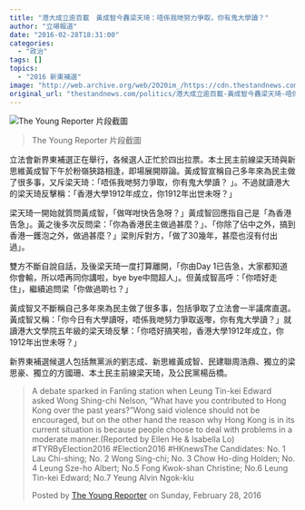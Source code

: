 ```yaml
---
title: "港大成立逾百載　黃成智今轟梁天琦：唔係我哋努力爭取，你有鬼大學讀？"
author: "立場報道"
date: "2016-02-28T18:31:00"
categories:
  - "政治"
tags: []
topics:
  - "2016 新東補選"
image: "http://web.archive.org/web/2020im_/https://cdn.thestandnews.com/media/photos/cache/battle6_W2B9r_1200x0.png"
original_url: "thestandnews.com/politics/港大成立逾百載-黃成智今轟梁天琦-唔係我哋努力爭取-你有鬼大學讀"
---
```

![The Young Reporter 片段截圖](http://web.archive.org/web/2020im_/https://cdn.thestandnews.com/media/photos/cache/battle6_W2B9r_1200x0.png)

> The Young Reporter 片段截圖

立法會新界東補選正在舉行，各候選人正忙於四出拉票。本土民主前線梁天琦與新思維黃成智下午於粉嶺狹路相逢，即場展開辯論。黃成智宣稱自己多年來為民主做了很多事，又斥梁天琦：「唔係我哋努力爭取，你有鬼大學讀？ 」。不過就讀港大的梁天琦反擊稱：「香港大學1912年成立，你1912年出世未呀？」

梁天琦一開始就質問黃成智，「做咩咁快告急呀？」黃成智回應指自己是「為香港告急」。黃之後多次反問梁：「你為香港民主做過甚麼？」、「你除了佔中之外，搞到香港一鑊泡之外，做過甚麼？」梁則斥對方，「做了30幾年，甚麼也沒有付出過」。

雙方不斷自說自話，及後梁天琦一度打算離開，「你由Day 1已告急，大家都知道你會輸，所以唔再同你講啦，bye bye中間超人」。但黃成智高呼：「你唔好走住」，繼續追問梁「你做過啲乜？」

黃成智又不斷稱自己多年來為民主做了很多事，包括爭取了立法會一半議席直選。黃成智又稱：「你今日有大學讀呀，唔係我哋努力爭取返嚟，你有鬼大學讀？」就讀港大文學院五年級的梁天琦反擊：「你唔好搞笑啦，香港大學1912年成立，你1912年出世未呀？」

新界東補選候選人包括無黨派的劉志成、新思維黃成智、民建聯周浩鼎、獨立的梁思豪、獨立的方國珊、本土民主前線梁天琦，及公民黨楊岳橋。

> A debate sparked in Fanling station when Leung Tin-kei Edward asked Wong Shing-chi Nelson, “What have you contributed to Hong Kong over the past years?”Wong said violence should not be encouraged, but on the other hand the reason why Hong Kong is in its current situation is because people choose to deal with problems in a moderate manner.(Reported by Ellen He & Isabella Lo) #TYRByElection2016 #Election2016 #HKnewsThe Candidates: No. 1 Lau Chi-shing; No. 2 Wong Sing-chi; No. 3 Chow Ho-ding Holden; No. 4 Leung Sze-ho Albert; No.5 Fong Kwok-shan Christine; No.6 Leung Tin-kei Edward; No.7 Yeung Alvin Ngok-kiu
> 
> Posted by [The Young Reporter](http://web.archive.org/web/20210629042003/https://www.facebook.com/tyrmag/) on Sunday, February 28, 2016